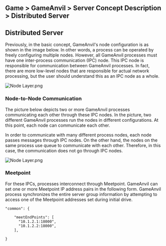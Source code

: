 ## Game > GameAnvil > Server Concept Description > Distributed Server



## Distributed Server

Previously, in the basic concept, GameAnvil's node configuration is as shown in the image below. In other words, a process can be operated by freely configuring multiple nodes. However, all GameAnvil processes must have one inter-process communication (IPC) node. This IPC node is responsible for communication between GameAnvil processes. In fact, there are more low-level nodes that are responsible for actual network processing, but the user should understand this as an IPC node as a whole.

![Node Layer.png](https://static.toastoven.net/prod_gameanvil/images/NodeLayer.png)



### Node-to-Node Communication

The picture below depicts two or more GameAnvil processes communicating each other through these IPC nodes. In the picture, two different GameAnvil processes run the nodes in different configurations. At this point, each node can communicate each other.

In order to communicate with many different process nodes, each node passes messages through IPC nodes. On the other hand, the nodes on the same process use queue to communicate with each other. Therefore, in this case, the communication does not go through IPC nodes.

![Node Layer.png](https://static.toastoven.net/prod_gameanvil/images/IPC.png)



### Meetpoint

For these IPCs, processes interconnect through Meetpoint. GameAnvil can set one or more Meetpoint IP address pairs in the following form. GameAnvil process synchronizes the entire server group information by attempting to access one of the Meetpoint addresses set during initial drive.

```
"common": {

    "meetEndPoints": [
      "10.1.2.1:18000",
      "10.1.2.2:18000",
    ],

}
```

